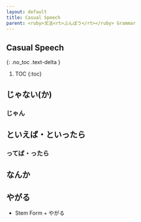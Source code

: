 ```yaml
---
layout: default
title: Casual Speech
parent: <ruby>文法<rt>ぶんぽう</rt></ruby> Grammar
---
```


## Casual Speech
{: .no_toc .text-delta }

1. TOC
{:toc}

## じゃない(か)
### じゃん

## といえば・といったら
### ってば・ったら

## なんか

## やがる
- Stem Form + やがる
